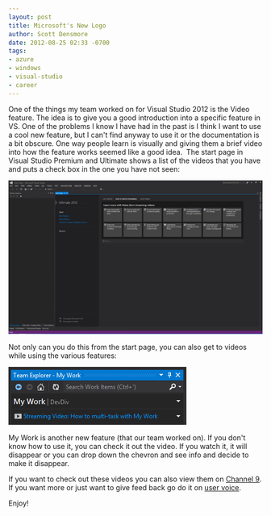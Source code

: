 ```yaml
---
layout: post
title: Microsoft's New Logo
author: Scott Densmore
date: 2012-08-25 02:33 -0700
tags:
- azure
- windows
- visual-studio
- career
---
```


One of the things my team worked on for Visual Studio 2012 is the Video feature. The idea is to give you a good introduction into a specific feature in VS. One of the problems I know I have had in the past is I think I want to use a cool new feature, but I can't find anyway to use it or the documentation is a bit obscure. One way people learn is visually and giving them a brief video into how the feature works seemed like a good idea.  The start page in Visual Studio Premium and Ultimate shows a list of the videos that you have and puts a check box in the one you have not seen:

![Visual Studio Video](/assets/img/vs-video.png)

Not only can you do this from the start page, you can also get to videos while using the various features:

![My Work Streaming](/assets/img/my-work-streaming.png)

My Work is another new feature (that our team worked on). If you don't know how to use it, you can check it out the video. If you watch it, it will disappear or you can drop down the chevron and see info and decide to make it disappear.

If you want to check out these videos you can also view them on [Channel 9](http://channel9.msdn.com/Series/Visual-Studio-2012-Premium-and-Ultimate-Overview). If you want more or just want to give feed back go do it on [user voice](http://visualstudio.uservoice.com).

Enjoy!
